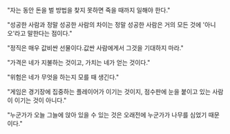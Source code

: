 "자는 동안 돈을 벌 방법을 찾지 못하면 죽을 때까지 일해야 한다."

"성공한 사람과 정말 성공한 사람의 차이는 정말 성공한 사람은 거의 모든 것에 '아니오'라고 말한다는 점이다."

"정직은 매우 값비싼 선물이다.값싼 사람에게서 그것을 기대하지 마라."

"가격은 네가 지불하는 것이고, 가치는 네가 얻는 것이다."

"위험은 네가 무엇을 하는지 모를 때 생긴다."

"게임은 경기장에 집중하는 플레이어가 이기는 것이지, 점수판에 눈을 붙이고 있는 사람이 이기는 것이 아니다."

"누군가가 오늘 그늘에 앉아 있을 수 있는 것은 오래전에 누군가가 나무를 심었기 때문이다."